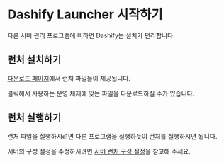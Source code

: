 # Dashify Launcher 시작하기

다른 서버 관리 프로그램에 비하면 Dashify는 설치가 편리합니다.

## 런처 설치하기

[다운로드 페이지](/downloads/launcher)에서 런처 파일들이 제공됩니다.

클릭해서 사용하는 운영 체제에 맞는 파일을 다운로드하실 수가 있습니다.

## 런처 실행하기

런처 파일을 실행하시려면 다른 프로그램을 실행하듯이 런처를 실행하시면 됩니다.

서버의 구성 설정을 수정하시려면 [서버 런처 구성 설정](/docs/usage/launcher/server-configuration)을 참고해 주세요.
